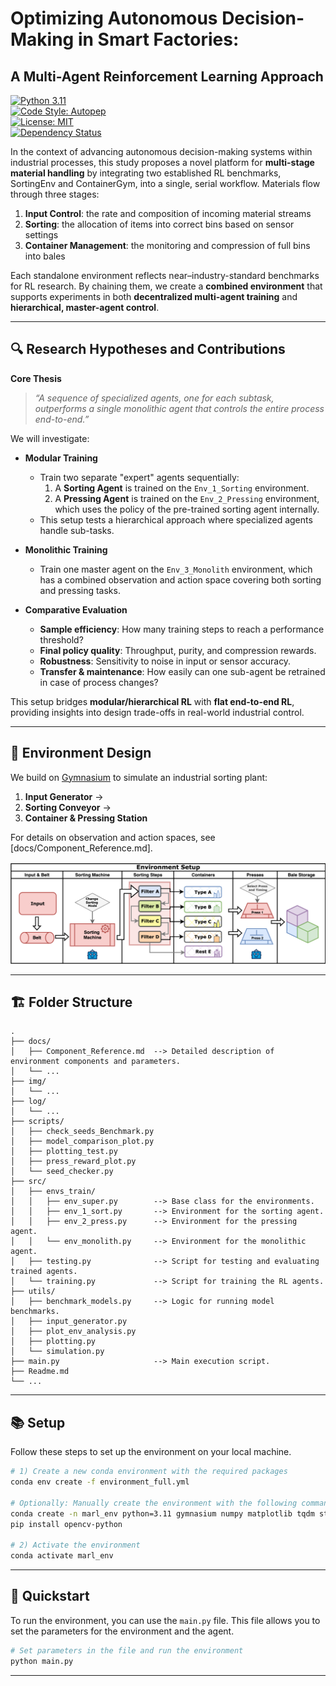# Optimizing Autonomous Decision-Making in Smart Factories:  

## A Multi-Agent Reinforcement Learning Approach

[![Python 3.11](https://img.shields.io/badge/python-3.11-blue.svg)](https://www.python.org/downloads/release/python-390/)  
[![Code Style: Autopep](https://img.shields.io/badge/code%20style-autopep8-lightgrey)](https://pypi.org/project/autopep8/)  
[![License: MIT](https://img.shields.io/badge/License-MIT-yellow.svg)](https://opensource.org/licenses/MIT)  
[![Dependency Status](https://img.shields.io/badge/dependencies-up%20to%20date-brightgreen)]()

In the context of advancing autonomous decision-making systems within industrial processes, this study proposes a novel platform for **multi-stage material handling** by integrating two established RL benchmarks, SortingEnv and ContainerGym, into a single, serial workflow. Materials flow through three stages:

1. **Input Control**: the rate and composition of incoming material streams  
2. **Sorting**: the allocation of items into correct bins based on sensor settings  
3. **Container Management**: the monitoring and compression of full bins into bales  

Each standalone environment reflects near–industry-standard benchmarks for RL research. By chaining them, we create a **combined environment** that supports experiments in both **decentralized multi-agent training** and **hierarchical, master-agent control**.

---

## 🔍 Research Hypotheses and Contributions

**Core Thesis**  
> *“A sequence of specialized agents, one for each subtask, outperforms a single monolithic agent that controls the entire process end-to-end.”*

We will investigate:

- **Modular Training**
  - Train two separate "expert" agents sequentially:
    1. A **Sorting Agent** is trained on the `Env_1_Sorting` environment.
    2. A **Pressing Agent** is trained on the `Env_2_Pressing` environment, which uses the policy of the pre-trained sorting agent internally.
  - This setup tests a hierarchical approach where specialized agents handle sub-tasks.

- **Monolithic Training**
  - Train one master agent on the `Env_3_Monolith` environment, which has a combined observation and action space covering both sorting and pressing tasks.

- **Comparative Evaluation**  
  - **Sample efficiency**: How many training steps to reach a performance threshold?  
  - **Final policy quality**: Throughput, purity, and compression rewards.  
  - **Robustness**: Sensitivity to noise in input or sensor accuracy.  
  - **Transfer & maintenance**: How easily can one sub-agent be retrained in case of process changes?

This setup bridges **modular/hierarchical RL** with **flat end-to-end RL**, providing insights into design trade-offs in real-world industrial control.

---

## 🤖 Environment Design

We build on [Gymnasium](https://gymnasium.farama.org/) to simulate an industrial sorting plant:

1. **Input Generator** →  
2. **Sorting Conveyor** →  
3. **Container & Pressing Station**

For details on observation and action spaces, see [docs/Component_Reference.md].

![Sorting Process Flowchart](docs/Sorting_Flowchart.svg)

---

## 🏗 Folder Structure

```
.
├── docs/
│   ├── Component_Reference.md  --> Detailed description of environment components and parameters.
│   └── ...
├── img/
│   └── ...
├── log/
│   └── ...
├── scripts/
│   ├── check_seeds_Benchmark.py
│   ├── model_comparison_plot.py
│   ├── plotting_test.py
│   ├── press_reward_plot.py
│   └── seed_checker.py
├── src/
│   ├── envs_train/
│   │   ├── env_super.py        --> Base class for the environments.
│   │   ├── env_1_sort.py       --> Environment for the sorting agent.
│   │   ├── env_2_press.py      --> Environment for the pressing agent.
│   │   └── env_monolith.py     --> Environment for the monolithic agent.
│   ├── testing.py              --> Script for testing and evaluating trained agents.
│   └── training.py             --> Script for training the RL agents.
├── utils/
│   ├── benchmark_models.py     --> Logic for running model benchmarks.
│   ├── input_generator.py
│   ├── plot_env_analysis.py
│   ├── plotting.py
│   └── simulation.py
├── main.py                     --> Main execution script.
├── Readme.md
└── ...
```

---

## 📚 Setup

Follow these steps to set up the environment on your local machine.

```sh
# 1) Create a new conda environment with the required packages
conda env create -f environment_full.yml

# Optionally: Manually create the environment with the following command:
conda create -n marl_env python=3.11 gymnasium numpy matplotlib tqdm stable-baselines3 tensorboard pandas scipy seaborn scikit-learn ipykernel opencv tabulate sb3-contrib -c conda-forge
pip install opencv-python

# 2) Activate the environment
conda activate marl_env
```

---

## 🚀 Quickstart

To run the environment, you can use the `main.py` file. This file allows you to set the parameters for the environment and the agent.

```bash
# Set parameters in the file and run the environment
python main.py
```

---